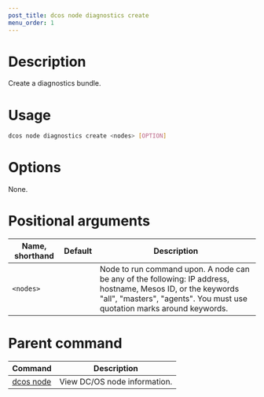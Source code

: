 ```yaml
---
post_title: dcos node diagnostics create
menu_order: 1
---
```

    
# Description
Create a diagnostics bundle.

# Usage

```bash
dcos node diagnostics create <nodes> [OPTION]
```

# Options

None.

# Positional arguments

| Name, shorthand | Default | Description |
|---------|-------------|-------------|
| `<nodes>`   |             |  Node to run command upon. A node can be any of the following: IP address, hostname, Mesos ID, or the keywords "all", "masters", "agents". You must use quotation marks around keywords. |

# Parent command

| Command | Description |
|---------|-------------|
| [dcos node](/docs/1.9/cli/command-reference/dcos-node/) | View DC/OS node information. | 

<!-- # Examples -->


